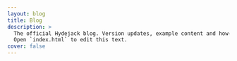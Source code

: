 ```yaml
---
layout: blog
title: Blog
description: >
  The official Hydejack blog. Version updates, example content and how-to guides on how to blog with Jekyll.
  Open `index.html` to edit this text.
cover: false
---
```


